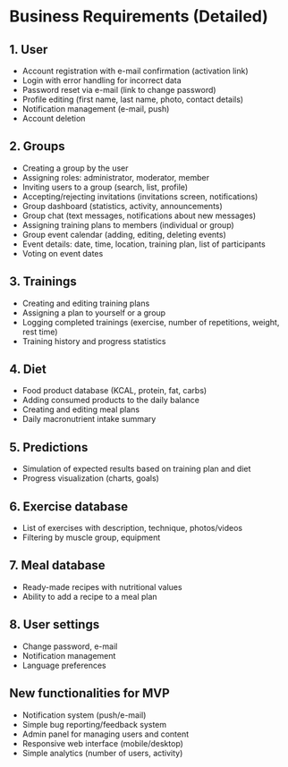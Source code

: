# Business Requirements (Detailed)

## 1. User

- Account registration with e-mail confirmation (activation link)
- Login with error handling for incorrect data
- Password reset via e-mail (link to change password)
- Profile editing (first name, last name, photo, contact details)
- Notification management (e-mail, push)
- Account deletion

## 2. Groups

- Creating a group by the user
- Assigning roles: administrator, moderator, member
- Inviting users to a group (search, list, profile)
- Accepting/rejecting invitations (invitations screen, notifications)
- Group dashboard (statistics, activity, announcements)
- Group chat (text messages, notifications about new messages)
- Assigning training plans to members (individual or group)
- Group event calendar (adding, editing, deleting events)
- Event details: date, time, location, training plan, list of participants
- Voting on event dates

## 3. Trainings

- Creating and editing training plans
- Assigning a plan to yourself or a group
- Logging completed trainings (exercise, number of repetitions, weight, rest time)
- Training history and progress statistics

## 4. Diet

- Food product database (KCAL, protein, fat, carbs)
- Adding consumed products to the daily balance
- Creating and editing meal plans
- Daily macronutrient intake summary

## 5. Predictions

- Simulation of expected results based on training plan and diet
- Progress visualization (charts, goals)

## 6. Exercise database

- List of exercises with description, technique, photos/videos
- Filtering by muscle group, equipment

## 7. Meal database

- Ready-made recipes with nutritional values
- Ability to add a recipe to a meal plan

## 8. User settings

- Change password, e-mail
- Notification management
- Language preferences

## New functionalities for MVP

- Notification system (push/e-mail)
- Simple bug reporting/feedback system
- Admin panel for managing users and content
- Responsive web interface (mobile/desktop)
- Simple analytics (number of users, activity)
